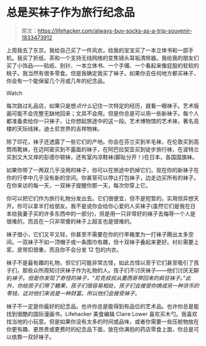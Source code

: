 # 总是买袜子作为旅行纪念品

> 原文：<https://lifehacker.com/always-buy-socks-as-a-trip-souvenir-1833473912>

上周我去了东京。我给自己买了一件风衣，给我的宝宝买了一本立体书和一部手机。我买了折纸、茶和一个支持无线网络的变焦镜头耳垢清除器。我给我的朋友们买了小饰品——贴纸、别针、一本立体书、一个手镯、一个看起来像屁股的软软的桃子。我当然有很多零食。但是我确定我买了袜子。如果你去任何地方都买袜子，你会有一个能保留几个月或几年的纪念品。

Watch

每次路过礼品店，如果只是想*点什么*记住一次特定的经历，就看一眼袜子。艺术版画可能不会完整无缺地回来；文具不会用。但是你总是可以用一些新袜子。每个人都准备卖给你一只袜子，让你想起旅途中的这一段。艺术博物馆的艺术袜，著名高楼的天际线袜，迪士尼世界的吉祥物袜。

除了印花，袜子还透露了一些它们的产地。你会在芬兰买到羊毛袜，在伦敦买到高筒雨靴袜，在迈阿密买到不露面的袜子，在阿巴拉契亚买到徒步旅行袜，在波特兰买到又大又痒的彭德尔顿袜，还有室内凉鞋袜(脚趾分开！)在日本，各国国旗袜。

如果你带了一两双几乎没用的袜子，你可以在旅途中扔掉它们，现在你的新袜子在你的行李中几乎没有新的空间。你甚至可以停止打包袜子，边走边买所有的袜子。在你来访的每一天，一双袜子提醒你那一天，每次你穿上它。

你可以把它们作为旅行礼物分发出去。它们很便宜，但不是短暂的。实用但异想天开。你可以拿半打给朋友。我不是说你会给你心爱的人买袜子(虽然它们是我在日本给我妻子买的许多东西中的一部分)，但是用一只非常好的袜子去侮辱一个人是很难的，而且在一只非常傻的袜子上超支也是很难的。

袜子很小，它们又平又轻，你甚至不需要在你的行李箱里为一打袜子腾出太多空间。一双袜子不如一顶帽子或一条围巾有趣，但十双袜子叠起来更好。衬衫需要上浆，皮带扣很重，而且你不会分发 12 包的内衣。

袜子不是最有趣的礼物，但它们可能非常古怪，如此古怪以至于它们甚至吸引了孩子们，那些众所周知讨厌袜子作为礼物的人。孩子们不讨厌袜子——他们讨厌无聊的*袜子。但是你发现了奇怪的袜子，“尼克叔叔从墨西哥带回来的疯狂袜子。”此外，你给孩子们带了糖果，孩子们很容易相处，孩子们会接受你换成另一种货币的零钱，这对他们来说是一种财富。所以他们会接受袜子。*

袜子不一定是你最好的纪念品。也许你总是能得到有品位的艺术品。也许你总是能找到很酷的国际漫画书。Lifehacker 美食编辑 Claire Lower 喜欢买木勺。我喜欢找当地的小玩意。但是如果你没有太多的时间或品味，或者你需要一些压舱物放在你更有趣、更昂贵或更费时的纪念品下面，放在你满抱的药店零食上面，你总是可以依靠一双好袜子。